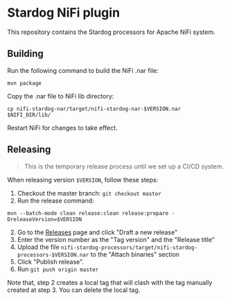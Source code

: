 # Stardog NiFi plugin

This repository contains the Stardog processors for Apache NiFi system.

## Building

Run the following command to build the NiFi .nar file:

```
mvn package
```

Copy the .nar file to NiFi lib directory:

``` 
cp nifi-stardog-nar/target/nifi-stardog-nar-$VERSION.nar  $NIFI_DIR/lib/
```

Restart NiFi for changes to take effect.

## Releasing

> This is the temporary release process until we set up a CI/CD system.

When releasing version `$VERSION`, follow these steps:

1. Checkout the master branch: `git checkout master`
1. Run the release command:

``` 
mvn --batch-mode clean release:clean release:prepare -DreleaseVersion=$VERSION
```

2. Go to the [Releases](https://github.com/stardog-union/nifi-stardog-bundle/releases) page and click "Draft a new release"
3. Enter the version number as the "Tag version" and the "Release title"
4. Upload the file `nifi-stardog-processors/target/nifi-stardog-processors-$VERSION.nar` to the "Attach binaries" section
5. Click "Publish release".
6. Run `git push origin master`

Note that, step 2 creates a local tag that will clash with the tag manually created at step 3. You can delete the local tag.
